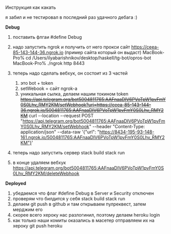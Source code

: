 Инструкция как какать

я забил и не тестировал в последний раз удачного дебага :)

**Debug**
1) поставить флгаи #define Debug
2) надо запустить ngrok и получить от него прокси сайт
   https://ceea-85-143-144-36.ngrok.io (пример сайта который он выдаст)
   MacBook-Pro% cd /Users/ilyabarishnikov/desktop/haskell/tg-bot/opros-bot
   MacBook-Pro% ./ngrok http 8443
3) теперь надо сделать вебхук, он состоит из 3 частей
   1. это bot + token 
   2. setWebook = сайт ngrok-а
   3. уникальная сылка, делаем нашим токином token
   ~~https://api.telegram.org/bot5004811765:AAFnaaDIV6PVoTpW1pvFmY0S0Lhv_RMY2KM/setWebhook?uri=https://ceea-85-143-144-36.ngrok.io/5004811765:AAFnaaDIV6PVoTpW1pvFmY0S0Lhv_RMY2KM~~
   curl --location --request POST "https://api.telegram.org/bot5004811765:AAFnaaDIV6PVoTpW1pvFmY0S0Lhv_RMY2KM/setWebhook" --header "Content-Type: application/json" --data-raw '{"url": "https://8434-195-93-148-161.ngrok.io/5004811765:AAFnaaDIV6PVoTpW1pvFmY0S0Lhv_RMY2KM"}'

4) теперь надо запустить сервер
   stack build
   stack run
5) в конце удаляем вебхук
   https://api.telegram.org/bot5004811765:AAFnaaDIV6PVoTpW1pvFmY0S0Lhv_RMY2KM/deleteWebhook

**Deployed**
1) убедаемся что флаг #define Debug в Server и Security отключен
2) проверям что билдится у себя 
   stack build 
   stack run
3) делаем git push в github и там открываем пулреквест, затем мерджим его
4) скорее всего хероку нас разлогинил, поэтому делаем heroku login
5) как только наши комиты оказались в масетер отправляем их на хероку
   git push heroku

